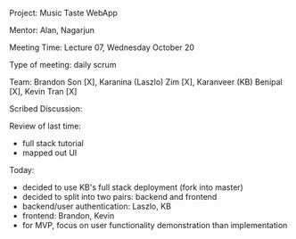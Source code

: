Project: Music Taste WebApp 

Mentor: Alan, Nagarjun

Meeting Time: Lecture 07, Wednesday October 20

Type of meeting: daily scrum

Team: Brandon Son [X], Karanina (Laszlo) Zim [X], Karanveer (KB) Benipal [X], Kevin Tran [X]

Scribed Discussion:

Review of last time:
- full stack tutorial
- mapped out UI

Today:
- decided to use KB's full stack deployment (fork into master)
- decided to split into two pairs: backend and frontend
- backend/user authentication: Laszlo, KB
- frontend: Brandon, Kevin
- for MVP, focus on user functionality demonstration than implementation

